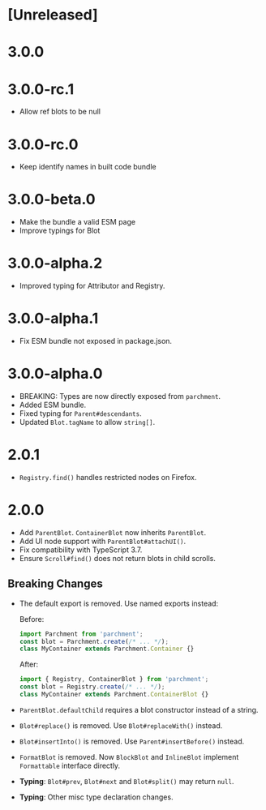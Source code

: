 # [Unreleased]

# 3.0.0

# 3.0.0-rc.1

- Allow ref blots to be null

# 3.0.0-rc.0

- Keep identify names in built code bundle

# 3.0.0-beta.0

- Make the bundle a valid ESM page
- Improve typings for Blot

# 3.0.0-alpha.2

- Improved typing for Attributor and Registry.

# 3.0.0-alpha.1

- Fix ESM bundle not exposed in package.json.

# 3.0.0-alpha.0

- BREAKING: Types are now directly exposed from `parchment`.
- Added ESM bundle.
- Fixed typing for `Parent#descendants`.
- Updated `Blot.tagName` to allow `string[]`.

# 2.0.1

- `Registry.find()` handles restricted nodes on Firefox.

# 2.0.0

- Add `ParentBlot`. `ContainerBlot` now inherits `ParentBlot`.
- Add UI node support with `ParentBlot#attachUI()`.
- Fix compatibility with TypeScript 3.7.
- Ensure `Scroll#find()` does not return blots in child scrolls.

## Breaking Changes

- The default export is removed. Use named exports instead:

  Before:

  ```ts
  import Parchment from 'parchment';
  const blot = Parchment.create(/* ... */);
  class MyContainer extends Parchment.Container {}
  ```

  After:

  ```ts
  import { Registry, ContainerBlot } from 'parchment';
  const blot = Registry.create(/* ... */);
  class MyContainer extends Parchment.ContainerBlot {}
  ```

- `ParentBlot.defaultChild` requires a blot constructor instead of a string.
- `Blot#replace()` is removed. Use `Blot#replaceWith()` instead.
- `Blot#insertInto()` is removed. Use `Parent#insertBefore()` instead.
- `FormatBlot` is removed. Now `BlockBlot` and `InlineBlot` implement `Formattable` interface directly.
- **Typing**: `Blot#prev`, `Blot#next` and `Blot#split()` may return `null`.
- **Typing**: Other misc type declaration changes.

